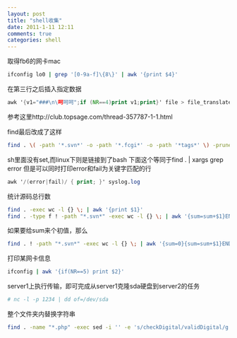 ```yaml
---
layout: post
title: "shell收集"
date: 2011-1-11 12:11
comments: true
categories: shell 
---
```


取得fb6的网卡mac
```sh
ifconfig lo0 | grep '[0-9a-f]\{8\}' | awk '{print $4}'
```

在第三行之后插入指定数据
```awk
awk '{v1="###\n\呵呵呵";if (NR==4)print v1;print}' file > file_translated
```
参考这里http://club.topsage.com/thread-357787-1-1.html


find最后改成了这样
```sh
find . \( -path '*.svn*' -o -path '*.fcgi*' -o -path '*tags*' \) -prune -o -print | xargs grep -i
```

sh里面没有set,而linux下则是链接到了bash 
下面这个等同于find . | xargs grep error 但是可以同时打印error和fail为关键字匹配的行
```awk
awk '/(error|fail)/ { print; }' syslog.log
```

统计源码总行数
```sh
find . -exec wc -l {} \; | awk '{print $1}'
find . -type f ! -path "*.svn*" -exec wc -l {} \; | awk '{sum=sum+$1}END{print sum }'
```

如果要给sum来个初值，那么
```sh
find . ! -path "*.svn*" -exec wc -l {} \; | awk '{sum=0}{sum=sum+$1}END{print sum }'
```

打印某网卡信息
```sh
ifconfig | awk '{if(NR==5) print $2}'
```

server1上执行传输，即可完成从server1克隆sda硬盘到server2的任务
```sh
# nc -l -p 1234 | dd of=/dev/sda
```

整个文件夹内替换字符串
```sh
find . -name "*.php" -exec sed -i '' -e 's/checkDigital/validDigital/g' {} +
```

